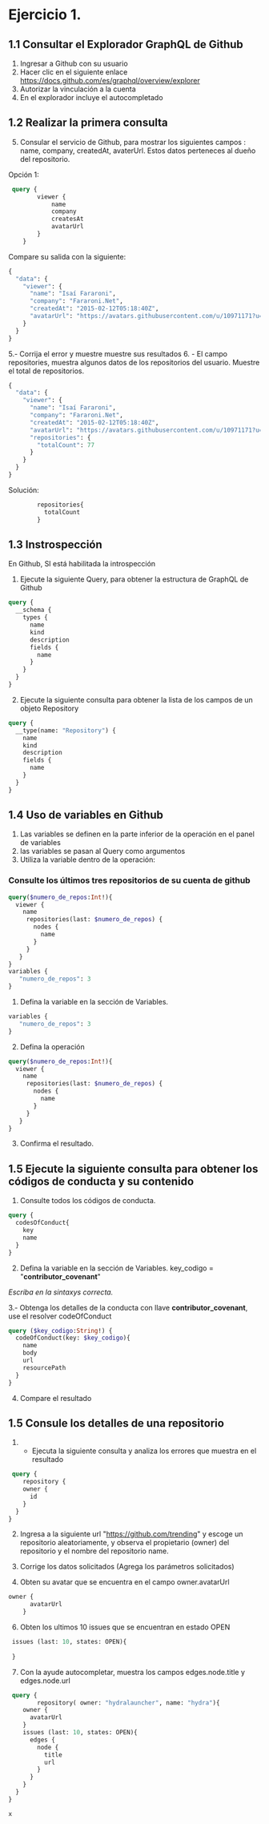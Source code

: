 # Ejercicio 1.

## 1.1 Consultar el Explorador GraphQL de Github

1. Ingresar a Github con su usuario
2. Hacer clic en el siguiente enlace
https://docs.github.com/es/graphql/overview/explorer
3. Autorizar la vinculación a la cuenta
4. En el explorador incluye el autocompletado

## 1.2 Realizar la primera consulta
5. Consular el servicio de Github, para mostrar los siguientes campos :   name, company, createdAt, avaterUrl. Estos datos perteneces al dueño del repositorio.

Opción 1: 
```graphql
 query {
    	viewer {
    		name
    		company
    		createsAt
    		avatarUrl
    	}
    }
```
Compare su salida con la siguiente:
```graphql
{
  "data": {
    "viewer": {
      "name": "Isaí Fararoni",
      "company": "Fararoni.Net",
      "createdAt": "2015-02-12T05:18:40Z",
      "avatarUrl": "https://avatars.githubusercontent.com/u/10971171?u=1d04988215f5c1cc39011022b9ef1a74a2ad81ca&v=4"
    }
  }
}
```
5.- Corrija el error  y muestre muestre sus resultados
6. - El campo  repositories, muestra algunos datos de los repositorios del usuario. Muestre el total de repositorios.
```graphql
{
  "data": {
    "viewer": {
      "name": "Isaí Fararoni",
      "company": "Fararoni.Net",
      "createdAt": "2015-02-12T05:18:40Z",
      "avatarUrl": "https://avatars.githubusercontent.com/u/10971171?u=1d04988215f5c1cc39011022b9ef1a74a2ad81ca&v=4",
      "repositories": {
        "totalCount": 77
      }
    }
  }
}
```
Solución:
```graphql
        repositories{
          totalCount
        }
```

## 1.3 Instrospección

En Github, SI está habilitada la introspección

1. Ejecute la siguiente Query, para obtener la estructura de GraphQL de Github

```graphql
query {
  __schema {
    types {
      name
      kind
      description
      fields {
        name
      }
    }
  }
}
```
2. Ejecute la siguiente consulta para obtener la lista de los campos de un objeto Repository
```graphql
query {
  __type(name: "Repository") {
    name
    kind
    description
    fields {
      name
    }
  }
}
```
## 1.4 Uso de variables en Github

1. Las variables se definen en la parte inferior de la operación en el panel de variables
2. las variables se pasan al Query como argumentos
3. Utiliza la variable dentro de la operación:

### Consulte los últimos tres repositorios de su cuenta de github

```graphql
query($numero_de_repos:Int!){
  viewer {
    name
     repositories(last: $numero_de_repos) {
       nodes {
         name
       }
     }
   }
}
variables {
   "numero_de_repos": 3
}
```
1. Defina la variable en la sección de Variables.
```graphql
variables {
   "numero_de_repos": 3
}
```
2. Defina la operación
```graphql
query($numero_de_repos:Int!){
  viewer {
    name
     repositories(last: $numero_de_repos) {
       nodes {
         name
       }
     }
   }
}
```
3. Confirma el resultado.


## 1.5 Ejecute la siguiente consulta para obtener los códigos de conducta y su contenido

1. Consulte todos los códigos de conducta.

```graphql
query {
  codesOfConduct{
    key
    name
  }
}
```

2. Defina la variable en la sección de Variables.
key_codigo  = "**contributor_covenant**"

_Escriba en la sintaxys correcta._

3.- Obtenga los detalles de la conducta con llave **contributor_covenant**, use el resolver codeOfConduct

```graphql
query ($key_codigo:String!) {
  codeOfConduct(key: $key_codigo){
    name
    body
    url
    resourcePath
  }
}
```
4. Compare el resultado

## 1.5 Consule los detalles de una repositorio

1. - Ejecuta la siguiente consulta y analiza los errores que muestra en el resultado
```graphql
 query {
	repository {
    owner {
      id
    }
  }
}

```
2. Ingresa a la siguiente url "https://github.com/trending" y escoge un repositorio aleatoriamente, y observa el propietario (owner) del repositorio y el nombre del repositorio name.

3. Corrige los datos solicitados (Agrega los parámetros solicitados)

5. Obten su avatar que se encuentra en el campo owner.avatarUrl
```graphql
owner {
      avatarUrl
    }
```
6. Obten los ultimos 10 issues que se encuentran en estado OPEN
```graphql
 issues (last: 10, states: OPEN){
 
 }
```
7. Con la ayude autocompletar, muestra los campos edges.node.title y edges.node.url

```graphql
 query {
		repository( owner: "hydralauncher", name: "hydra"){
    owner {
      avatarUrl
    }
    issues (last: 10, states: OPEN){
      edges {
        node {
          title
          url
        }
      }
    }
  }
}
```




```graphql
x
```